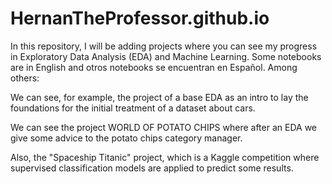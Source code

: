 # HernanTheProfessor.github.io
In this repository, I will be adding projects where you can see my progress in Exploratory Data Analysis (EDA) and Machine Learning.
Some notebooks are in English and otros notebooks se encuentran en Español.
Among others:

We can see, for example, the project of a base EDA as an intro to lay the foundations for the initial treatment of a dataset about cars.

We can see the project WORLD OF POTATO CHIPS where after an EDA we give some advice to the potato chips category manager.

Also, the "Spaceship Titanic" project, which is a Kaggle competition where supervised classification models are applied to predict some results.
